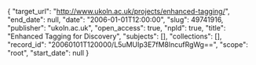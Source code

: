{
  "target_url": "http://www.ukoln.ac.uk/projects/enhanced-tagging/", 
  "end_date": null, 
  "date": "2006-01-01T12:00:00", 
  "slug": 49741916, 
  "publisher": "ukoln.ac.uk", 
  "open_access": true, 
  "npld": true, 
  "title": "Enhanced Tagging for Discovery", 
  "subjects": [], 
  "collections": [], 
  "record_id": "20060101T120000/L5uMUIp3E7fM8lncufRgWg==", 
  "scope": "root", 
  "start_date": null
}

